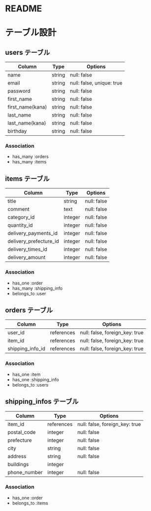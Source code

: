 # README
# テーブル設計

## users テーブル

| Column           | Type   | Options                   |
| ---------------- | ------ | ------------------------- |
| name             | string | null: false               |
| email            | string | null: false, unique: true |
| password         | string | null: false               |
| first_name       | string | null: false               |
| first_name(kana) | string | null: false               |
| last_name        | string | null: false               |
| last_name(kana)  | string | null: false               |
| birthday         | string | null: false               |

### Association

- has_many :orders
- has_many :items


## items テーブル

| Column                 | Type       | Options                        |
| ---------------------- | ---------- | ------------------------------ |
| title                  | string     | null: false                    |
| comment                | text       | null: false                    |
| category_id            | integer    | null: false                    |
| quantity_id            | integer    | null: false                    |
| delivery_payments_id   | integer    | null: false                    |
| delivery_prefecture_id | integer    | null: false                    | 
| delivery_times_id      | integer    | null: false                    |
| delivery_amount        | integer    | null: false                    |

### Association

- has_one    :order
- has_many   :shipping_info
- belongs_to :user


## orders テーブル

| Column           | Type       | Options                        |
| ---------------- | ---------- | ------------------------------ |
| user_id          | references | null: false, foreign_key: true |
| item_id          | references | null: false, foreign_key: true |
| shipping_info_id | references | null: false, foreign_key: true |

### Association

- has_one    :item
- has_one    :shipping_info
- belongs_to :users

## shipping_infos テーブル

| Column       | Type       | Options                        |
| ------------ | ---------- | ------------------------------ |
| item_id      | references | null: false, foreign_key: true |
| postal_code  | integer    | null: false                    |
| prefecture   | integer    | null: false                    |
| city         | string     | null: false                    |
| address      | string     | null: false                    | 
| buildings    | integer    |                                |
| phone_number | integer    | null: false                    |

### Association

- has_one    :order
- belongs_to :items